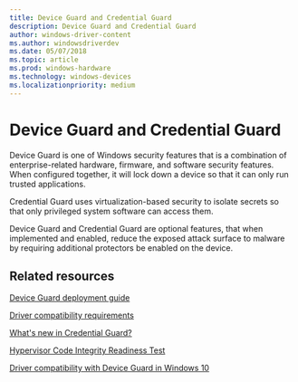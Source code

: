 ```yaml
---
title: Device Guard and Credential Guard
description: Device Guard and Credential Guard
author: windows-driver-content
ms.author: windowsdriverdev
ms.date: 05/07/2018
ms.topic: article
ms.prod: windows-hardware
ms.technology: windows-devices
ms.localizationpriority: medium
---
```




# Device Guard and Credential Guard


Device Guard is one of Windows security features that is a combination of enterprise-related hardware, firmware, and software security features. When configured together, it will lock down a device so that it can only run trusted applications.

Credential Guard uses virtualization-based security to isolate secrets so that only privileged system software can access them.

Device Guard and Credential Guard are optional features, that when implemented and enabled, reduce the exposed attack surface to malware by requiring additional protectors be enabled on the device.

## Related resources

[Device Guard deployment guide](https://docs.microsoft.com/windows/security/threat-protection/windows-defender-application-control/windows-defender-application-control-deployment-guide)

[Driver compatibility requirements](https://blogs.msdn.microsoft.com/windows_hardware_certification/2015/05/22/driver-compatibility-with-device-guard-in-windows-10/)

[What's new in Credential Guard?](https://docs.microsoft.com/windows/whats-new/whats-new-windows-10-version-1507-and-1511)

[Hypervisor Code Integrity Readiness Test](https://docs.microsoft.com/windows-hardware/test/hlk/testref/b972fc52-2468-4462-9799-6a1898808c86)

[Driver compatibility with Device Guard in Windows 10](https://blogs.msdn.microsoft.com/windows_hardware_certification/2015/05/22/driver-compatibility-with-device-guard-in-windows-10/)








